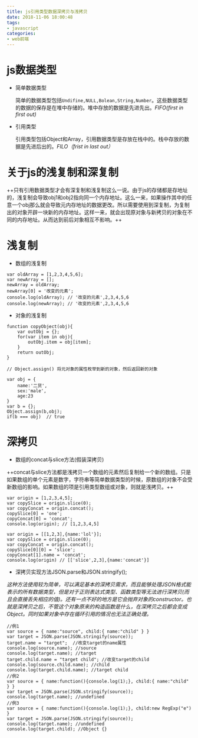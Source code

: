 ```yaml
---
title: js引用类型数据深拷贝与浅拷贝
date: 2018-11-06 18:00:48
tags:
- javascript
categories: 
- web前端
---
```

# js数据类型

* 简单数据类型

    简单的数据类型包括```Undifine,NULL,Bolean,String,Number```。这些数据类型的数据的保存是在堆中存储的。堆中存放的数据是先进先出。*FIFO(first in first out)*

* 引用类型

    引用类型包括Object和Array，引用数据类型是存放在栈中的。栈中存放的数据是先进后出的。*FILO（frist in last out）*  

# 关于js的浅复制和深复制

++只有引用数据类型才会有深复制和浅复制这么一说。由于js的存储都是存地址的，浅复制会导致obj1和obj2指向同一个内存地址。这么一来，如果操作其中的任意一个obj那么就会导致元内存地址的数据更改。所以需要使用到深复制，为复制出的对象开辟一块新的内存地址。这样一来，就会出现原对象与新拷贝的对象在不同的内存地址。从而达到前后对象相互不影响。++

# 浅复制

* 数组的浅复制

```demo
var oldArray = [1,2,3,4,5,6];
var newArray = [];
newArray = oldArray;
newArray[0] = '改变的元素';
console.log(oldArray); // '改变的元素',2,3,4,5,6
console.log(newArray); // '改变的元素',2,3,4,5,6
```  

* 对象的浅复制

```demo
function copyObject(obj){
    var outObj = {};
    for(var item in obj){
        outObj.item = obj[item];
    }
    return outObj;
}

// Object.assign() 将元对象的属性枚举到新的对象，然后返回新的对象

var obj = {
    name:'二货',
    sex:'male',
    age:23
}
var b = {};
Object.assign(b,obj);
if(b === obj)  // true
```  

# 深拷贝

* 数组的concat与slice方法(假装深拷贝)

++concat与slice方法都是浅拷贝一个数组的元素然后复制给一个新的数组。只是如果数组的单个元素是数字，字符串等简单数据类型的时候，原数组的对象不会受新数组的影响。如果数组的项是引用类型数组或对象，则就是浅拷贝。++

```demo
var origin = [1,2,3,4,5];
var copySlice = origin.slice(0);
var copyConcat = origin.concat();
copySlice[0] = 'one';
copyConcat[0] = 'concat';
console.log(origin); // [1,2,3,4,5]

```  

```demo
var origin = [[1,2,3],{name:'lol'}];
var copySlice = origin.slice(0);
var copyConcat = origin.concat();
copySlice[0][0] = 'slice';
copyConcat[1].name = 'concat';
console.log(origin) // [['slice',2,3],{name:'concat'}]
```  

* 深拷贝实现方法JSON.parse和JSON.stringify();

*这种方法使用较为简单，可以满足基本的深拷贝需求，而且能够处理JSON格式能表示的所有数据类型，但是对于正则表达式类型、函数类型等无法进行深拷贝(而且会直接丢失相应的值)。还有一点不好的地方是它会抛弃对象的constructor。也就是深拷贝之后，不管这个对象原来的构造函数是什么，在深拷贝之后都会变成Object。同时如果对象中存在循环引用的情况也无法正确处理。*

```demo
//例1
var source = { name:"source", child:{ name:"child" } } 
var target = JSON.parse(JSON.stringify(source));
target.name = "target";  //改变target的name属性
console.log(source.name); //source 
console.log(target.name); //target
target.child.name = "target child"; //改变target的child 
console.log(source.child.name); //child 
console.log(target.child.name); //target child
//例2
var source = { name:function(){console.log(1);}, child:{ name:"child" } } 
var target = JSON.parse(JSON.stringify(source));
console.log(target.name); //undefined
//例3
var source = { name:function(){console.log(1);}, child:new RegExp("e") }
var target = JSON.parse(JSON.stringify(source));
console.log(target.name); //undefined
console.log(target.child); //Object {}
```  
